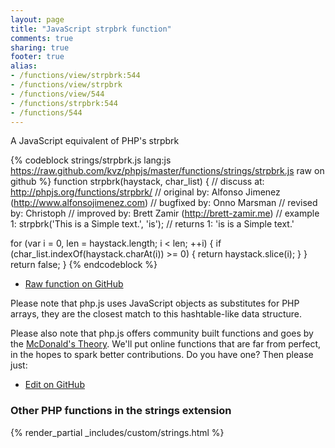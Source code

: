 ```yaml
---
layout: page
title: "JavaScript strpbrk function"
comments: true
sharing: true
footer: true
alias:
- /functions/view/strpbrk:544
- /functions/view/strpbrk
- /functions/view/544
- /functions/strpbrk:544
- /functions/544
---
```

<!-- Generated by Rakefile:build -->
A JavaScript equivalent of PHP's strpbrk

{% codeblock strings/strpbrk.js lang:js https://raw.github.com/kvz/phpjs/master/functions/strings/strpbrk.js raw on github %}
function strpbrk(haystack, char_list) {
  //  discuss at: http://phpjs.org/functions/strpbrk/
  // original by: Alfonso Jimenez (http://www.alfonsojimenez.com)
  // bugfixed by: Onno Marsman
  //  revised by: Christoph
  // improved by: Brett Zamir (http://brett-zamir.me)
  //   example 1: strpbrk('This is a Simple text.', 'is');
  //   returns 1: 'is is a Simple text.'

  for (var i = 0, len = haystack.length; i < len; ++i) {
    if (char_list.indexOf(haystack.charAt(i)) >= 0) {
      return haystack.slice(i);
    }
  }
  return false;
}
{% endcodeblock %}

 - [Raw function on GitHub](https://github.com/kvz/phpjs/blob/master/functions/strings/strpbrk.js)

Please note that php.js uses JavaScript objects as substitutes for PHP arrays, they are 
the closest match to this hashtable-like data structure. 

Please also note that php.js offers community built functions and goes by the 
[McDonald's Theory](https://medium.com/what-i-learned-building/9216e1c9da7d). We'll put online 
functions that are far from perfect, in the hopes to spark better contributions. 
Do you have one? Then please just: 

 - [Edit on GitHub](https://github.com/kvz/phpjs/edit/master/functions/strings/strpbrk.js)


### Other PHP functions in the strings extension
{% render_partial _includes/custom/strings.html %}
